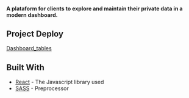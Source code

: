 #### A plataform for clients to explore and maintain their private data in a modern dashboard.

## Project Deploy

[Dashboard_tables](https://dashboard-tables.netlify.app/)

## Built With

- [React](https://reactjs.org/) - The Javascript library used
- [SASS](https://sass-lang.com/) - Preprocessor
